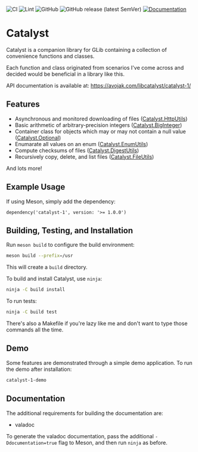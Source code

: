 ![CI](https://github.com/avojak/libcatalyst/actions/workflows/ci.yml/badge.svg)
![Lint](https://github.com/avojak/libcatalyst/actions/workflows/lint.yml/badge.svg)
![GitHub](https://img.shields.io/github/license/avojak/libcatalyst.svg?color=blue)
![GitHub release (latest SemVer)](https://img.shields.io/github/v/release/avojak/libcatalyst?sort=semver)
[![Documentation](https://img.shields.io/badge/documentation-valadoc-a56de2)](https://avojak.com/libcatalyst/catalyst-1/)

# Catalyst

Catalyst is a companion library for GLib containing a collection of convenience functions and classes.

Each function and class originated from scenarios I've come across and decided would be beneficial in a library like this.

API documentation is available at: https://avojak.com/libcatalyst/catalyst-1/

## Features

- Asynchronous and monitored downloading of files ([Catalyst.HttpUtils](https://avojak.com/libcatalyst/catalyst-1/Catalyst.HttpUtils.html))
- Basic arithmetic of arbitrary-precision integers ([Catalyst.BigInteger](https://avojak.com/libcatalyst/catalyst-1/Catalyst.BigInteger.html))
- Container class for objects which may or may not contain a null value ([Catalyst.Optional](https://avojak.com/libcatalyst/catalyst-1/Catalyst.Optional.html))
- Enumarate all values on an enum ([Catalyst.EnumUtils](https://avojak.com/libcatalyst/catalyst-1/Catalyst.EnumUtils.html))
- Compute checksums of files ([Catalyst.DigestUtils](https://avojak.com/libcatalyst/catalyst-1/Catalyst.DigestUtils.html))
- Recursively copy, delete, and list files ([Catalyst.FileUtils](https://avojak.com/libcatalyst/catalyst-1/Catalyst.FileUtils.html))

And lots more!

## Example Usage

If using Meson, simply add the dependency:

```meson
dependency('catalyst-1', version: '>= 1.0.0')
```

## Building, Testing, and Installation

Run `meson build` to configure the build environment:

```bash
meson build --prefix=/usr
```

This will create a `build` directory.

To build and install Catalyst, use `ninja`:

```bash
ninja -C build install
```

To run tests:

```bash
ninja -C build test
```

There's also a Makefile if you're lazy like me and don't want to type those commands all the time.

## Demo

Some features are demonstrated through a simple demo application. To run the demo after installation:

```bash
catalyst-1-demo
```

## Documentation

The additional requirements for building the documentation are:

- valadoc

To generate the valadoc documentation, pass the additional `-Ddocumentation=true` flag to Meson, and then run `ninja` as before.